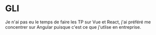 # GLI

Je n'ai pas eu le temps de faire les TP sur Vue et React, j'ai préféré me concentrer sur Angular puisque c'est ce que j'utlise en entreprise.
